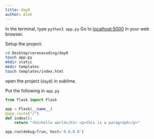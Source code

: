 ```yaml
---
title: day8
author: Alek
---
```



In the terminal, type `python3 app.py`
Go to [localhost:5000](localhost:5000) in your web browser.

Setup the project:
```sh
cd Desktop/coronacoding/day8
touch app.py 
mkdir static
mkdir templates
touch templates/index.html
```
open the project (`day8`) in sublime.

Put the following in `app.py`
```python
from flask import Flask

app = Flask(__name__)
@app.route("/")
def index():
    return "<h1>hello world</h1> <p>this is a paragraph</p>"

app.run(debug=True, host='0.0.0.0')

```


